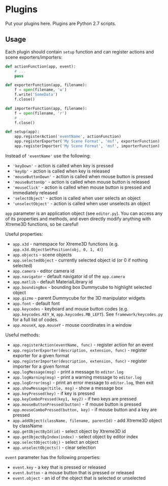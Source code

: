 # Plugins
Put your plugins here. Plugins are Python 2.7 scripts.

## Usage
Each plugin should contain `setup` function and can register actions and scene exporters/importers:

```python
def actionFunction(app, event):
    # ...
    pass

def exporterFunction(app, filename):
    f = open(filename, 'w')
    f.write('SomeData')
    f.close()

def importerFunction(app, filename):
    f = open(filename, 'r')
    # ...
    f.close()

def setup(app):
    app.registerAction('eventName', actionFunction)
    app.registerExporter('My Scene Format', 'msf', exporterFunction)
    app.registerImporter('My Scene Format', 'msf', importerFunction)
```

Instead of `'eventName'` use the following:
- `'keyDown'` - action is called when key is pressed
- `'keyUp'` - action is called when key is released
- `'mouseButtonDown'` - action is called when mouse button is pressed
- `'mouseButtonUp'` - action is called when mouse button is released
- `'mouseClick'` - action is called when mouse button is pressed and immediately released
- `'selectObject'` - action is called when user selects an object
- `'unselectObject'` - action is called when user unselects an object

`app` parameter is an application object (see `editor.py`). You can access any of its properties and methods, and even directly modify anything with Xtreme3D functions, so be careful!

Useful properties:
- `app.x3d` - namespace for Xtreme3D functions (e.g. `app.x3d.ObjectSetPosition(obj, 0, 1, 4)`)
- `app.objects` - scene objects
- `app.selectedObject` - currently selected object id (or 0 if nothing selected)
- `app.camera` - editor camera id
- `app.navigator` - default navigator id of the `app.camera`
- `app.matlib` - default MaterialLibrary id
- `app.boundingBox` - bounding box Dummycube to highlight selected object
- `app.gizmo` - parent Dummycube for the 3D manipulator widgets
- `app.font` - default font
- `app.keycodes` - keyboard and mouse button codes (e.g. `app.keycodes.KEY_W`, `app.keycodes.MB_LEFT`). See `framework/keycodes.py` for a full list of codes.
- `app.mouseX`, `app.mouseY` - mouse coordinates in a window

Useful methods:
- `app.registerAction(eventName, func)` - register action for an event
- `app.registerExporter(description, extension, func)` - register exporter for a given format
- `app.registerImporter(description, extension, func)` - register importer for a given format
- `app.logMessage(msg)` - print a message to `editor.log`
- `app.logWarning(msg)` - print a warning message to `editor.log`
- `app.logError(msg)` - print an error message to `editor.log`, then exit
- `app.showMessage(title, msg)` - show a message box
- `app.keyPressed(key)` - if key is pressed
- `app.keyComboPressed(key1, key2)` - if two keys are pressed
- `app.mouseButtonPressed(button)` - if mouse button is pressed
- `app.mouseComboPressed(button, key)` - if mouse button and a key are pressed
- `app.addObject(className, filename, parentId)` - add Xtreme3D object by className
- `app.getObjectById(id)` - select object by Xtreme3D id
- `app.getObjectByIndex(index)` - select object by editor index
- `app.selectObject(obj)` - select an object
- `app.unselectObjects()` - clear selection

`event` parameter has the following properties:
- `event.key` - a key that is pressed or released
- `event.button` - a mouse button that is pressed or released
- `event.object` - an id of the object that is selected or unselected
